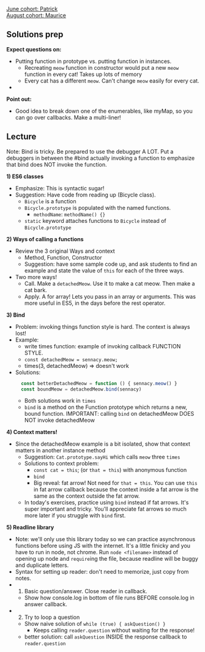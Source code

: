 [June cohort:  Patrick](./previous_lectures/june2016.js)  
[August cohort: Maurice](./previous_lectures/august2016.rb)

## Solutions prep

**Expect questions on:**
+ Putting function in prototype vs. putting function in instances.
  + Recreating `meow` function in constructor would put a new `meow` function in every cat! Takes up lots of memory
  + Every cat has a different `meow`. Can't change `meow` easily for every cat.
+

**Point out:**
+ Good idea to break down one of the enumerables, like myMap, so you can go over callbacks. Make a multi-liner!

## Lecture

Note: Bind is tricky. Be prepared to use the debugger A LOT. Put a debuggers in between the #bind actually invoking a function to emphasize that bind does NOT invoke the function.

**1) ES6 classes**
+ Emphasize: This is syntactic sugar!
+ Suggestion: Have code from reading up (Bicycle class).
  + `Bicycle` is a function
  + `Bicycle.prototype` is populated with the named functions.
    + `methodName`: `methodName() {}`
  + `static` keyword attaches functions to `Bicycle` instead of `Bicycle.prototype`

**2) Ways of calling a functions**
+ Review the 3 original Ways and context
  + Method, Function, Constructor
  + Suggestion: have some sample code up, and ask students to find an example and state the value of `this` for each of the three ways.
+ Two more ways!
  + Call. Make a `detachedMeow`. Use it to make a cat meow. Then make a cat bark.
  + Apply. A for array! Lets you pass in an array or arguments. This was more useful in ES5, in the days before the rest operator.

**3) Bind**
+ Problem: invoking things function style is hard. The context is always lost!
+ Example:
  + write times function: example of invoking callback FUNCTION STYLE.
  + `const detachedMeow = sennacy.meow;`
  + times(3, detachedMeow) => doesn't work
+ Solutions:
  ```js
    const betterDetachedMeow = function () { sennacy.meow() }
    const boundMeow = detachedMeow.bind(sennacy)
  ```
  + Both solutions work in `times`
  + `bind` is a method on the Function prototype which returns a new, bound function. IMPORTANT: calling `bind` on detachedMeow DOES NOT invoke detachedMeow

**4) Context matters!**
+ Since the detachedMeow example is a bit isolated, show that context matters in another instance method
  + Suggestion: `Cat.prototype.sayHi` which calls `meow` three `times`
  + Solutions to context problem:
    + `const cat = this`; (or `that = this`) with anonymous function
    + `bind`
    + Big reveal: fat arrow! Not need for `that = this`. You can use `this` in fat arrow callback because the context inside a fat arrow is the same as the context outside the fat arrow.
  + In today's exercises, practice using `bind` instead if fat arrows. It's super important and tricky. You'll appreciate fat arrows so much more later if you struggle with `bind` first.

**5) Readline library**
+ Note: we'll only use this library today so we can practice asynchronous functions before using JS with the internet. It's a little finicky and you have to run in node, not chrome. Run `node <filename>` instead of opening up node and `require`ing the file, because readline will be buggy and duplicate letters.
+ Syntax for setting up reader: don't need to memorize, just copy from notes.
+ 1) Basic question/answer. Close reader in callback.
  + Show how console.log in bottom of file runs BEFORE console.log in answer callback.
+ 2) Try to loop a question
  + Show naive solution of `while (true) { askQuestion() }`
    + Keeps calling `reader.question` without waiting for the response!
  + better solution: call `askQuestion` INSIDE the response callback to `reader.question`
